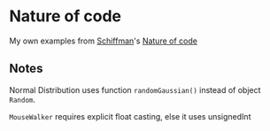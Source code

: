# Nature of code
My own examples from [Schiffman](https://github.com/shiffman)'s [Nature of code](http://natureofcode.com/)

## Notes
Normal Distribution uses function `randomGaussian()` instead of object `Random`.

`MouseWalker` requires explicit float casting, else it uses unsignedInt
